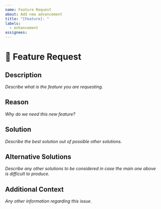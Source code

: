 ```yaml
---
name: Feature Request
about: Add new advancement
title: "[Feature]: "
labels:
  - enhancement
assignees:
---
```


# 🚀 Feature Request

## Description

_Describe what is the feature you are requesting._

## Reason

_Why do we need this new feature?_

## Solution

_Describe the best solution out of possible other solutions._

## Alternative Solutions

_Describe any other solutions to be considered in case the main one above is difficult to produce._

## Additional Context

_Any other information regarding this issue._
